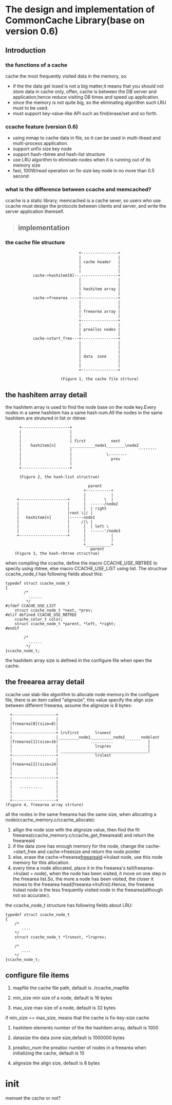 # The design and implementation of CommonCache Library(base on version 0.6) #

## Introduction ##

### the functions of a cache ###
cache the most frequently visited data in the memory, so:
  * if the the data get losed is not a big matter,it means that you should not store data in cache only, offen, cache is between the DB server and application,hence reduce visiting DB times and speed up application.
  * since the memory is not quite big, so the eliminating algorithm such LRU must to be used.
  * must support key-value-like API such as find/erase/set and so forth.

### ccache feature (version 0.6) ###
  * using mmap to cache data in file, so it can be used in multi-thead and multi-process application.
  * support unfix size key node
  * support hash-rbtree and hash-list structure
  * use LRU algorithm to eliminate nodes when it is running out of its memory size
  * fast, 100W/read operation on fix-size key node in no more than 0.5 second

### what is the difference between ccache and memcached? ###
ccache is a static library, memcached is a cache sever, so users who use ccache must
design the protocols between clients and server, and write the server application themself.

> ## implementation ##
### the cache file structure ###
```
                                +----------------+
                                |                |
                                | cache header   |
                                |                |
                                |                |
            cache->hashitem[0]--.----------------+
                                |                |
                                |                |
                                | hashitem array |
                                |                |
            cache->freearea ----+----------------+
                                |                |
                                |                |
                                | freearea array |
                                |                |
                                +----------------+
                                |                |
                                | prealloc nodes |
                                |                |
            cache->start_free---+----------------+
                                |                |
                                |                |
                                |                |
                                | data  zone     |
                                |                |
                                |                |
                                +----------------+

                        (Figure 1, the cache file strture)
```

## the hashitem array detail ##
the hashitem array is used to find the node base on the node key.Every nodes in a same hashitem has a same hash num.All the nodes in the same hashitem are strutured in list or rbtree:
```
      +---------------------+
      |                     |
      |                     |
      |                     | first           next
      |    hashitem[n]      ___________node1________\node2
      |                     |                             ''''''''
      |                     |               \--------
      |                     |                 prev
      |                     |
      +---------------------+

      (Figure 2, the hash-list structrue)

                                    parent
                                  +-----------+
                                  |           |
     +---------------------+      |        \  |
     |                     |      |  ------/node2
     |                     |      |  | right
     |                     |root \|/ |
     |   hashitem[n]       |------node1
     |                     |     /|\ |
     |                     |      |  | left \
     |                     |      |  ------'/node3
     +---------------------+      |           |
                                  |           |
                                  +___________+
                                     parent
    (Figure 3, the hash-rbtree structrue)
```
when compiling the ccache, define the macro CCACHE\_USE\_RBTREE to specily using rbtree,
else macro CCACHE\_USE\_LIST using list. The structrue ccache\_node\_t has following fields
about this:

```
typedef struct ccache_node_t
{
        /* 
          ......
         */
#ifdef CCACHE_USE_LIST
    struct ccache_node_t *next, *prev;
#elif defined CCACHE_USE_RBTREE    
    ccache_color_t color;
    struct ccache_node_t *parent, *left, *right;
#endif

        /* 
          ......
         */
}ccache_node_t;
```
the hashitem array size is defined in the configure file when open the cache.

## the freearea array detail ##
ccache use slab-like algorithm to allocate node memory.In the configure file, there is an
item called "alignsize", this value specify the align size between different freearea,
assume the alignsize is 8 bytes:
```
  +-------------------+
  |                   |
  |freearea[0](size=8)|
  |                   |
  +-------------------+ lrufirst       lrunext
  |                   |_________node1__________node2       nodelast
  |freearea[1](size=16)              ..........     ```````   |
  |                   |                lruprev                |
  |                   | ______________________________________|
  +-------------------+                lrulast
  |                   |
  |freearea[2](size=24)
  |                   |
  |                   |
  +-------------------+
  |                   |
  |   ..........      |
  |                   |
  |                   |
  +-------------------+
(Figure 4, freearea array strture)
```
all the nodes in the same freearea has the same size, when allocating a node(ccache\_memory.c/ccache\_allocate):
  1. allign the node size with the alignsize value, then find the fit
freearea(ccache\_memory.c/ccache\_get\_freeareaid) and return the freeareaid
  1. if the data zone has enough memory for the node, change the cache->start\_free and cache->freesize and return the node pointer
  1. else, erase the  cache->freearea[freeareaid](freeareaid.md)->lrulast node, use this node memory for this allocation.
  1. every time a node allocated, place it in the freearea's tail(freearea->lrulast = node), when the node has been visited, it move on one step in the freearea list.So, the more a node has been
visited, the closer it moves to the freearea head(freearea->lrufirst).Hence, the freearea lrulast
node is the less frequently visited node in the freearea(although not so accurate:).

the ccache\_node\_t structure has following fields about LRU:
```
typedef struct ccache_node_t
{
    /*
       ....
    */       
    struct ccache_node_t *lrunext, *lruprev;

    /*
       ....
    */       
}ccache_node_t;
```

## configure file items ##
  1. mapfile
the cache file path, default is ./ccache\_mapfile

  1. min\_size
min size of a node, default is 16 bytes

  1. max\_size
max size of a node, default is 32 bytes

if min\_size == max\_size, means that the cache is fix-key-size cache

  1. hashitem
elements number of the the hashitem array, default is 1000

  1. datasize
the data zone size,default is 1000000 bytes

  1. prealloc\_num
the prealloc number of nodes in a freearea when initializing the cache, default is 10

  1. alignsize
the align size, default is 8 bytes

# init
memset the cache or not?